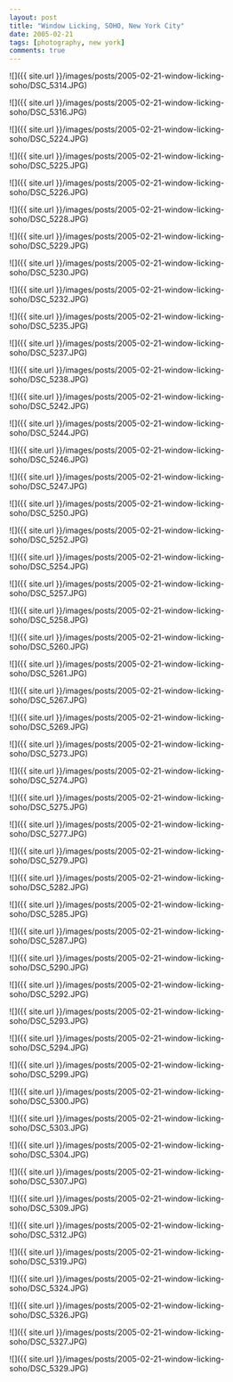 ```yaml
---
layout: post
title: "Window Licking, SOHO, New York City"
date: 2005-02-21
tags: [photography, new york]
comments: true
---
```

![]({{ site.url }}/images/posts/2005-02-21-window-licking-soho/DSC_5314.JPG)

![]({{ site.url }}/images/posts/2005-02-21-window-licking-soho/DSC_5316.JPG)

![]({{ site.url }}/images/posts/2005-02-21-window-licking-soho/DSC_5224.JPG)

![]({{ site.url }}/images/posts/2005-02-21-window-licking-soho/DSC_5225.JPG)

![]({{ site.url }}/images/posts/2005-02-21-window-licking-soho/DSC_5226.JPG)

![]({{ site.url }}/images/posts/2005-02-21-window-licking-soho/DSC_5228.JPG)

![]({{ site.url }}/images/posts/2005-02-21-window-licking-soho/DSC_5229.JPG)

![]({{ site.url }}/images/posts/2005-02-21-window-licking-soho/DSC_5230.JPG)

![]({{ site.url }}/images/posts/2005-02-21-window-licking-soho/DSC_5232.JPG)

![]({{ site.url }}/images/posts/2005-02-21-window-licking-soho/DSC_5235.JPG)

![]({{ site.url }}/images/posts/2005-02-21-window-licking-soho/DSC_5237.JPG)

![]({{ site.url }}/images/posts/2005-02-21-window-licking-soho/DSC_5238.JPG)

![]({{ site.url }}/images/posts/2005-02-21-window-licking-soho/DSC_5242.JPG)

![]({{ site.url }}/images/posts/2005-02-21-window-licking-soho/DSC_5244.JPG)

![]({{ site.url }}/images/posts/2005-02-21-window-licking-soho/DSC_5246.JPG)

![]({{ site.url }}/images/posts/2005-02-21-window-licking-soho/DSC_5247.JPG)

![]({{ site.url }}/images/posts/2005-02-21-window-licking-soho/DSC_5250.JPG)

![]({{ site.url }}/images/posts/2005-02-21-window-licking-soho/DSC_5252.JPG)

![]({{ site.url }}/images/posts/2005-02-21-window-licking-soho/DSC_5254.JPG)

![]({{ site.url }}/images/posts/2005-02-21-window-licking-soho/DSC_5257.JPG)

![]({{ site.url }}/images/posts/2005-02-21-window-licking-soho/DSC_5258.JPG)

![]({{ site.url }}/images/posts/2005-02-21-window-licking-soho/DSC_5260.JPG)

![]({{ site.url }}/images/posts/2005-02-21-window-licking-soho/DSC_5261.JPG)

![]({{ site.url }}/images/posts/2005-02-21-window-licking-soho/DSC_5267.JPG)

![]({{ site.url }}/images/posts/2005-02-21-window-licking-soho/DSC_5269.JPG)

![]({{ site.url }}/images/posts/2005-02-21-window-licking-soho/DSC_5273.JPG)

![]({{ site.url }}/images/posts/2005-02-21-window-licking-soho/DSC_5274.JPG)

![]({{ site.url }}/images/posts/2005-02-21-window-licking-soho/DSC_5275.JPG)

![]({{ site.url }}/images/posts/2005-02-21-window-licking-soho/DSC_5277.JPG)

![]({{ site.url }}/images/posts/2005-02-21-window-licking-soho/DSC_5279.JPG)

![]({{ site.url }}/images/posts/2005-02-21-window-licking-soho/DSC_5282.JPG)

![]({{ site.url }}/images/posts/2005-02-21-window-licking-soho/DSC_5285.JPG)

![]({{ site.url }}/images/posts/2005-02-21-window-licking-soho/DSC_5287.JPG)

![]({{ site.url }}/images/posts/2005-02-21-window-licking-soho/DSC_5290.JPG)

![]({{ site.url }}/images/posts/2005-02-21-window-licking-soho/DSC_5292.JPG)

![]({{ site.url }}/images/posts/2005-02-21-window-licking-soho/DSC_5293.JPG)

![]({{ site.url }}/images/posts/2005-02-21-window-licking-soho/DSC_5294.JPG)

![]({{ site.url }}/images/posts/2005-02-21-window-licking-soho/DSC_5299.JPG)

![]({{ site.url }}/images/posts/2005-02-21-window-licking-soho/DSC_5300.JPG)

![]({{ site.url }}/images/posts/2005-02-21-window-licking-soho/DSC_5303.JPG)

![]({{ site.url }}/images/posts/2005-02-21-window-licking-soho/DSC_5304.JPG)

![]({{ site.url }}/images/posts/2005-02-21-window-licking-soho/DSC_5307.JPG)

![]({{ site.url }}/images/posts/2005-02-21-window-licking-soho/DSC_5309.JPG)

![]({{ site.url }}/images/posts/2005-02-21-window-licking-soho/DSC_5312.JPG)

![]({{ site.url }}/images/posts/2005-02-21-window-licking-soho/DSC_5319.JPG)

![]({{ site.url }}/images/posts/2005-02-21-window-licking-soho/DSC_5324.JPG)

![]({{ site.url }}/images/posts/2005-02-21-window-licking-soho/DSC_5326.JPG)

![]({{ site.url }}/images/posts/2005-02-21-window-licking-soho/DSC_5327.JPG)

![]({{ site.url }}/images/posts/2005-02-21-window-licking-soho/DSC_5329.JPG)

